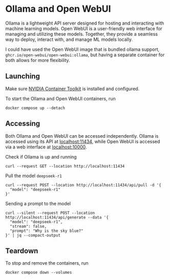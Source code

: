 # Ollama and Open WebUI

Ollama is a lightweight API server designed for hosting and interacting with machine learning models. Open WebUI is a user-friendly web interface for managing and utilizing these models. Together, they provide a seamless way to deploy, interact with, and manage ML models locally.

I could have used the Open WebUI image that is bundled ollama support, `ghcr.io/open-webui/open-webui:ollama`, but having a separate container for both allows for more flexibility.

## Launching

Make sure [NVIDIA Container Toolkit](https://docs.nvidia.com/datacenter/cloud-native/container-toolkit/latest/install-guide.html) is installed and configured.

To start the Ollama and Open WebUI containers, run

```shell
docker compose up --detach
```

## Accessing

Both Ollama and Open WebUI can be accessed independently. Ollama is accessed using its API at [localhost:11434](http://localhost:11434), while Open WebUI is accessed via a web interface at [localhost:10000](http://localhost:10000).

Check if Ollama is up and running

```shell
curl --request GET --location http://localhost:11434
```

Pull the model `deepseek-r1`

```shell
curl --request POST --location http://localhost:11434/api/pull -d '{
  "model": "deepseek-r1"
}'
```

Sending a prompt to the model

```shell
curl --silent --request POST --location http://localhost:11434/api/generate --data '{
  "model": "deepseek-r1",
  "stream": false,
  "prompt": "Why is the sky blue?"
}' | jq --compact-output
```

## Teardown

To stop and remove the containers, run

```shell
docker compose down --volumes
```
